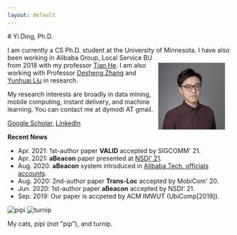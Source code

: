 ```yaml
---
layout: default
---
```


<head>
  <title>Yi Homepage</title>
</head>
# Yi Ding, Ph.D.

I am currently a CS Ph.D. student at the University of Minnesota. <img style="float: right; margin: 20px 15px 15px 10px;" src="yi.jpg"  height="150">I have also been working in Alibaba Group, Local Service BU from 2018 with my professor [Tian He](https://www-users.cs.umn.edu/~tianhe/). I am also working with Professor [Desheng Zhang](https://www.cs.rutgers.edu/~dz220/) and [Yunhuai Liu](http://www.yunhuai.net/Yunhuai.htm) in research.

My research interests are broadly in data mining, mobile computing, instant delivery, and 
machine learning.  You can contact me at dymodi AT gmail.

[Google Scholar](https://scholar.google.com/citations?user=umiRGkUAAAAJ), [LinkedIn](https://www.linkedin.com/in/yi-ding-b3360459/)

**Recent News**

* Apr. 2021: 1st-author paper **VALID** accepted by SIGCOMM' 21.
* Apr. 2021: **aBeacon** paper presented at [NSDI' 21](https://www.usenix.org/conference/nsdi21/presentation/ding).
* Aug. 2020: **aBeacon** system introduced in [Alibaba Tech. officials accounts](https://mp.weixin.qq.com/s/7jVa-K-qUlYIrCg3YpPSEQ).
* Aug. 2020: 2nd-author paper **Trans-Loc** accepted by MobiCom' 20.
* Jun. 2020: 1st-author paper **aBeacon** accepted by NSDI' 21.
* Sep. 2019: Our paper is accpeted by ACM IMWUT (UbiComp[2019]).


<p align="left">
<img src="pipi.jpg"  alt="pipi" height="120">
<img src="turnip.png"  alt="turnip" height="120">
</p>
My cats, pipi (not "pip"), and turnip.
